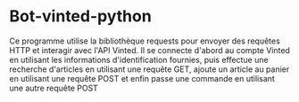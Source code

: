 # Bot-vinted-python

Ce programme utilise la bibliothèque requests pour envoyer des requêtes HTTP et interagir avec l'API Vinted. Il se connecte d'abord au compte Vinted en utilisant les informations d'identification fournies, puis effectue une recherche d'articles en utilisant une requête GET, ajoute un article au panier en utilisant une requête POST et enfin passe une commande en utilisant une autre requête POST
